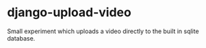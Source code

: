 # django-upload-video
Small experiment which uploads a video directly to the built in sqlite database.
